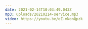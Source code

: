 ```yaml
---
date: 2021-02-14T10:03:49.043Z
mp3: uploads/20210214-service.mp3
video: https://youtu.be/eZ-mNonQpzk
---
```


